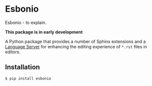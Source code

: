 # Esbonio

Esbonio - to explain.

**This package is in early development**

A Python package that provides a number of Sphinx extensions and a [Language Server](https://microsoft.github.io/language-server-protocol/) for enhancing
the editing experience of `*.rst` files in editors.

## Installation

```
$ pip install esbonio
```
